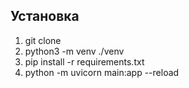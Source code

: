 ## Установка
1. git clone
2. python3 -m venv ./venv
3. pip install -r requirements.txt
4. python -m uvicorn main:app --reload